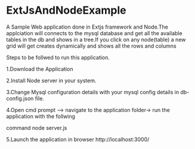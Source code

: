 # ExtJsAndNodeExample
A Sample Web application done in Extjs framework and Node.The applciation will connects to the mysql database
and get all the available tables in  the db and shows in a tree.If you click on any node(table) a new grid will get
creates dynamically and shows all the rows and columns

Steps to be follwed to run this application.

1.Download the Application 

2.Install Node server in your system.

3.Change Mysql configuration details with your mysql config details in db-config.json file.

4.Open cmd prompt --> navigate to the application folder-> run the application with the follwing 

  command node server.js
  
5.Launch the application in browser http://localhost:3000/
